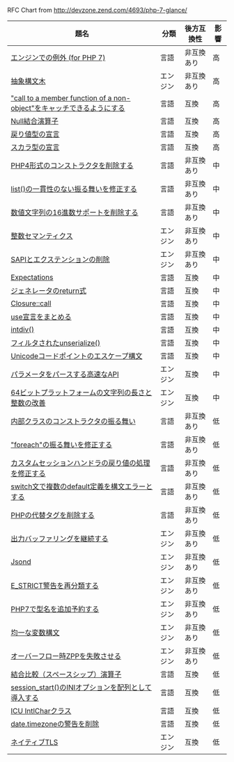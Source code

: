 RFC Chart from http://devzone.zend.com/4693/php-7-glance/

|題名|分類|後方互換性|影響|
|-----|--------------|--------|------|
|[エンジンでの例外 (for PHP 7)](038_Exceptions_in_the_engine.md)|言語|非互換あり|高|
|[抽象構文木](024_Abstract_Syntax_Tree.md)|エンジン|非互換あり|高|
|["call to a member function of a non-object"をキャッチできるようにする](031_Catchable_call_to_a_member_function_of_a_non-object.md)|言語|互換|高|
|[Null結合演算子](020_Null_Coalesce_Operator.md)|言語|互換|高|
|[戻り値型の宣言](016_Return_Type_Declarations.md)|言語|互換|高|
|[スカラ型の宣言](040_Scalar_Type_Hints_v0.5.md)|言語|互換|高|
|[PHP4形式のコンストラクタを削除する](009_Remove_PHP_4_Constructors.md)|言語|非互換あり|中|
|[list()の一貫性のない振る舞いを修正する](028_Fix_list_behavior_inconsistency.md)|言語|非互換あり|中|
|[数値文字列の16進数サポートを削除する](035_Remove_hex_support_in_numeric_strings.md)|言語|非互換あり|中|
|[整数セマンティクス](021_Integer_Semantics.md)|エンジン|非互換あり|中|
|[SAPIとエクステンションの削除](013_Removal_of_dead_SAPIs_and_extensions.md)|エンジン|非互換あり|中|
|[Expectations](036_Expectations.md)|言語|互換|中|
|[ジェネレータのreturn式](039_Generator_Return_Expressions.md)|言語|互換|中|
|[Closure::call](027_Closure_call.md)|言語|互換|中|
|[use宣言をまとめる](037_Group_Use_Declarations.md)|言語|互換|中|
|[intdiv()](042_intdiv.md)|言語|互換|中|
|[フィルタされたunserialize()](032_Filtered_unserialize.md)|言語|互換|中|
|[Unicodeコードポイントのエスケープ構文](018_Unicode_Codepoint_Escape_Syntax.md)|言語|互換|中|
|[パラメータをパースする高速なAPI](017_Fast_Parameter_Parsing_API.md)|エンジン|互換|中|
|[64ビットプラットフォームの文字列の長さと整数の改善](026_64_bit_platform_improvements_for_string_length_and_integer.md)|エンジン|互換|中|
|[内部クラスのコンストラクタの振る舞い](007_Constructor_behaviour_of_internal_classes.md)|言語|非互換あり|低|
|["foreach"の振る舞いを修正する](012_Fix_foreach_behavior.md)|言語|非互換あり|低|
|[カスタムセッションハンドラの戻り値の処理を修正する](043_Fix_handling_of_custom_session_handler_return_values.md)|言語|非互換あり|低|
|[switch文で複数のdefault定義を構文エラーとする](030_switch.default.multiple.md)|言語|非互換あり|低|
|[PHPの代替タグを削除する](029_Remove_alternative_PHP_tags.md)|言語|非互換あり|低|
|[出力バッファリングを継続する](041_Continue_output_buffering.md)|エンジン|非互換あり|低|
|[Jsond](014_Jsond.md)|エンジン|非互換あり|低|
|[E_STRICT警告を再分類する](008_Reclassify_E_STRICT_notices.md)|エンジン|非互換あり|低|
|[PHP7で型名を追加予約する](006_Reserve_More_Type_Names_in_PHP_7.md)|エンジン|非互換あり|低|
|[均一な変数構文](025_Uniform_Variable_Syntax.md)|エンジン|非互換あり|低|
|[オーバーフロー時ZPPを失敗させる](022_ZPP_Failure_on_Overflow.md)|エンジン|非互換あり|低|
|[結合比較（スペースシップ）演算子](011_Combined_Comparison_Spaceship_Operator.md)|言語|互換|低|
|[session_start()のINIオプションを配列として導入する](034_Introduce_session_start_INI_options_as_array.md)|言語|互換|低|
|[ICU IntlCharクラス](033_ICU_IntlChar_class.md)|言語|互換|低|
|[date.timezoneの警告を削除](010_Remove_the_date.timezone_warning.md)|言語|互換|低|
|[ネイティブTLS](019_Native_TLS.md)|エンジン|互換|低|
